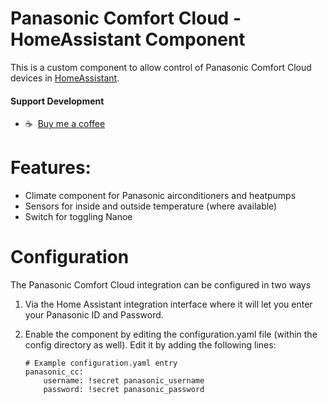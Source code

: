 # Panasonic Comfort Cloud - HomeAssistant Component

This is a custom component to allow control of Panasonic Comfort Cloud devices in [HomeAssistant](https://home-assistant.io).

#### Support Development
- :coffee:&nbsp;&nbsp;[Buy me a coffee](https://www.buymeacoffee.com/sockless)


# Features:

* Climate component for Panasonic airconditioners and heatpumps
* Sensors for inside and outside temperature (where available)
* Switch for toggling Nanoe


# Configuration

The Panasonic Comfort Cloud integration can be configured in two ways
1. Via the Home Assistant integration interface where it will let you enter your Panasonic ID and Password.

2. Enable the component by editing the configuration.yaml file (within the config directory as well).
Edit it by adding the following lines:
    ```
    # Example configuration.yaml entry
    panasonic_cc:
        username: !secret panasonic_username
        password: !secret panasonic_password
    ```
